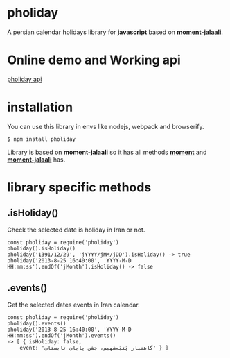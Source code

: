 # pholiday
A persian calendar holidays library for **javascript** based on [**moment-jalaali**](https://github.com/jalaali/moment-jalaali).

# Online demo and Working api
[pholiday api](https://pholiday.herokuapp.com/)

# installation
You can use this library in envs like nodejs, webpack and browserify.
```
$ npm install pholiday
```

Library is based on **moment-jalaali** so it has all methods [**moment**](https://momentjs.com/) and [**moment-jalaali**](https://github.com/jalaali/moment-jalaali) has.

# library specific methods

## .isHoliday()
Check the selected date is holiday in Iran or not.
```
const pholiday = require('pholiday')
pholiday().isHoliday()
pholiday('1391/12/29', 'jYYYY/jMM/jDD').isHoliday() -> true
pholiday('2013-8-25 16:40:00', 'YYYY-M-D HH:mm:ss').endOf('jMonth').isHoliday() -> false
```

## .events()
Get the selected dates events in Iran calendar.
```
const pholiday = require('pholiday')
pholiday().events()
pholiday('2013-8-25 16:40:00', 'YYYY-M-D HH:mm:ss').endOf('jMonth').events()
-> [ { isHoliday: false,
    event: 'گاهنبار پَتیَه‌شَهیم، جشن پایان تابستان' } ]
```